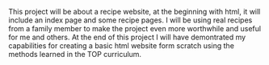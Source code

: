 This project will be about a recipe website, at the beginning with html, it will include an index page and some recipe pages. I will be using real recipes from a family member to make the project even more worthwhile and useful for me and others.
At the end of this project I will have demontrated my capabilities for creating a basic html website form scratch using the methods learned in the TOP curriculum.